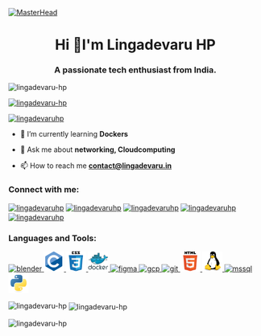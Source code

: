 
[![MasterHead](https://i.pinimg.com/originals/ee/e0/c1/eee0c1dc806da44930fc6eb26b94a737.gif)](https://lingadevaru-hp.io)

<h1 align="center">Hi 👋I'm Lingadevaru HP</h1>
<h3 align="center">A passionate tech enthusiast from India.</h3>

<p align="left"> <img src="https://media1.tenor.com/m/Bpv9wTLKMskAAAAC/computer-nerds.gif" alt="lingadevaru-hp" /> </p>


<p align="left"> <a href="https://github.com/ryo-ma/github-profile-trophy"><img src="https://github-profile-trophy.vercel.app/?username=lingadevaru-hp" alt="lingadevaru-hp" /></a> </p>

<p align="left"> <a href="https://twitter.com/lingadevaruhp" target="blank"><img src="https://img.shields.io/twitter/follow/lingadevaruhp?logo=twitter&style=for-the-badge" alt="lingadevaruhp" /></a> </p>

- 🌱 I’m currently learning **Dockers**

- 💬 Ask me about **networking, Cloudcomputing**

- 📫 How to reach me **contact@lingadevaru.in**

<h3 align="left">Connect with me:</h3>
<p align="left">
<a href="https://twitter.com/lingadevaruhp" target="blank"><img align="center" src="https://raw.githubusercontent.com/rahuldkjain/github-profile-readme-generator/master/src/images/icons/Social/twitter.svg" alt="lingadevaruhp" height="30" width="40" /></a>
<a href="https://linkedin.com/in/lingadevaruhp" target="blank"><img align="center" src="https://raw.githubusercontent.com/rahuldkjain/github-profile-readme-generator/master/src/images/icons/Social/linked-in-alt.svg" alt="lingadevaruhp" height="30" width="40" /></a>
<a href="(https://stackoverflow.com/users/23912940/user23912940)" target="blank"><img align="center" src="https://raw.githubusercontent.com/rahuldkjain/github-profile-readme-generator/master/src/images/icons/Social/stack-overflow.svg" alt="lingadevaruhp" height="30" width="40" /></a>
<a href="https://instagram.com/lingadevaruhp" target="blank"><img align="center" src="https://raw.githubusercontent.com/rahuldkjain/github-profile-readme-generator/master/src/images/icons/Social/instagram.svg" alt="lingadevaruhp" height="30" width="40" /></a>
<a href="https://www.youtube.com/c/lingadevaruhp" target="blank"><img align="center" src="https://raw.githubusercontent.com/rahuldkjain/github-profile-readme-generator/master/src/images/icons/Social/youtube.svg" alt="lingadevaruhp" height="30" width="40" /></a>
</p>

<h3 align="left">Languages and Tools:</h3>
<p align="left"> <a href="https://www.blender.org/" target="_blank" rel="noreferrer"> <img src="https://download.blender.org/branding/community/blender_community_badge_white.svg" alt="blender" width="40" height="40"/> </a> <a href="https://www.cprogramming.com/" target="_blank" rel="noreferrer"> <img src="https://raw.githubusercontent.com/devicons/devicon/master/icons/c/c-original.svg" alt="c" width="40" height="40"/> </a> <a href="https://www.w3schools.com/css/" target="_blank" rel="noreferrer"> <img src="https://raw.githubusercontent.com/devicons/devicon/master/icons/css3/css3-original-wordmark.svg" alt="css3" width="40" height="40"/> </a> <a href="https://www.docker.com/" target="_blank" rel="noreferrer"> <img src="https://raw.githubusercontent.com/devicons/devicon/master/icons/docker/docker-original-wordmark.svg" alt="docker" width="40" height="40"/> </a> <a href="https://www.figma.com/" target="_blank" rel="noreferrer"> <img src="https://www.vectorlogo.zone/logos/figma/figma-icon.svg" alt="figma" width="40" height="40"/> </a> <a href="https://cloud.google.com" target="_blank" rel="noreferrer"> <img src="https://www.vectorlogo.zone/logos/google_cloud/google_cloud-icon.svg" alt="gcp" width="40" height="40"/> </a> <a href="https://git-scm.com/" target="_blank" rel="noreferrer"> <img src="https://www.vectorlogo.zone/logos/git-scm/git-scm-icon.svg" alt="git" width="40" height="40"/> </a> <a href="https://www.w3.org/html/" target="_blank" rel="noreferrer"> <img src="https://raw.githubusercontent.com/devicons/devicon/master/icons/html5/html5-original-wordmark.svg" alt="html5" width="40" height="40"/> </a> <a href="https://www.linux.org/" target="_blank" rel="noreferrer"> <img src="https://raw.githubusercontent.com/devicons/devicon/master/icons/linux/linux-original.svg" alt="linux" width="40" height="40"/> </a> <a href="https://www.microsoft.com/en-us/sql-server" target="_blank" rel="noreferrer"> <img src="https://www.svgrepo.com/show/303229/microsoft-sql-server-logo.svg" alt="mssql" width="40" height="40"/> </a> <a href="https://www.python.org" target="_blank" rel="noreferrer"> <img src="https://raw.githubusercontent.com/devicons/devicon/master/icons/python/python-original.svg" alt="python" width="40" height="40"/> </a> </p>

<p><img align="left" src="https://github-readme-stats.vercel.app/api/top-langs?username=lingadevaru-hp&show_icons=true&locale=en&layout=compact" alt="lingadevaru-hp" /></p>

<p>&nbsp;<img align="center" src="https://github-readme-stats.vercel.app/api?username=lingadevaru-hp&show_icons=true&locale=en" alt="lingadevaru-hp" /></p>

<p><img align="center" src="https://github-readme-streak-stats.herokuapp.com/?user=lingadevaru-hp&" alt="lingadevaru-hp" /></p>
